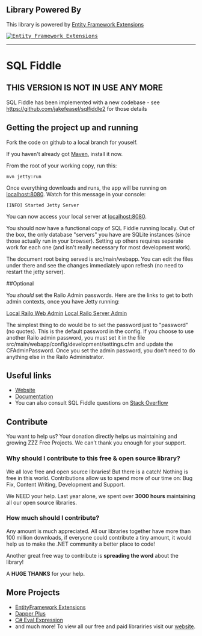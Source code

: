 ## Library Powered By

This library is powered by [Entity Framework Extensions](https://entityframework-extensions.net/?z=github&y=entityframework-plus)

<a href="https://entityframework-extensions.net/?z=github&y=entityframework-plus">
<kbd>
<img src="https://zzzprojects.github.io/images/logo/entityframework-extensions-pub.jpg" alt="Entity Framework Extensions" />
</kbd>
</a>

---

SQL Fiddle
==========

## THIS VERSION IS NOT IN USE ANY MORE

SQL Fiddle has been implemented with a new codebase - see https://github.com/jakefeasel/sqlfiddle2 for those details

## Getting the project up and running

Fork the code on github to a local branch for youself.  

If you haven't already got [Maven](http://maven.apache.org), install it now.

From the root of your working copy, run this:

    mvn jetty:run

Once everything downloads and runs, the app will be running on [localhost:8080](http://localhost:8080).  Watch for this message in your console:

    [INFO] Started Jetty Server
    
You can now access your local server at [localhost:8080](http://localhost:8080/).

You should now have a functional copy of SQL Fiddle running locally.  Out of the box, the only database "servers" you have are SQLite instances (since those actually run in your browser).  Setting up others requires separate work for each one (and isn't really necessary for most development work).

The document root being served is src/main/webapp.  You can edit the files under there and see the changes immediately upon refresh (no need to restart the jetty server).

##Optional

You *should* set the Railo Admin passwords.  Here are the links to get to both admin contexts, once you have Jetty running:

[Local Railo Web Admin](http://localhost:8080/railo-context/admin/web.cfm)
[Local Railo Server Admin](http://localhost:8080/railo-context/admin/server.cfm)

The simplest thing to do would be to set the password just to "password" (no quotes).  This is the default password in the config.  If you choose to use another Railo admin password, you must set it in the file src/main/webapp/config/development/settings.cfm and update the CFAdminPassword.  Once you set the admin password, you don't need to do anything else in the Railo Administrator. 

## Useful links

- [Website](http://sqlfiddle.com/)
- [Documentation](http://sqlfiddle.com/about.html)
- You can also consult SQL Fiddle questions on 
[Stack Overflow](https://stackoverflow.com/questions/tagged/sqlfiddle)

## Contribute

You want to help us? 
Your donation directly helps us maintaining and growing ZZZ Free Projects. We can’t thank you enough for your support.

### Why should I contribute to this free & open source library?
We all love free and open source libraries!
But there is a catch! Nothing is free in this world.
Contributions allow us to spend more of our time on: Bug Fix, Content Writing, Development and Support.

We NEED your help. Last year alone, we spent over **3000 hours** maintaining all our open source libraries.

### How much should I contribute?
Any amount is much appreciated. All our libraries together have more than 100 million downloads, if everyone could contribute a tiny amount, it would help us to make the .NET community a better place to code!

Another great free way to contribute is  **spreading the word** about the library!
 
A **HUGE THANKS** for your help.

## More Projects

- [EntityFramework Extensions](https://entityframework-extensions.net/)
- [Dapper Plus](https://dapper-plus.net/)
- [C# Eval Expression](https://eval-expression.net/)
- and much more! 
To view all our free and paid librariries visit our [website](https://zzzprojects.com/).
